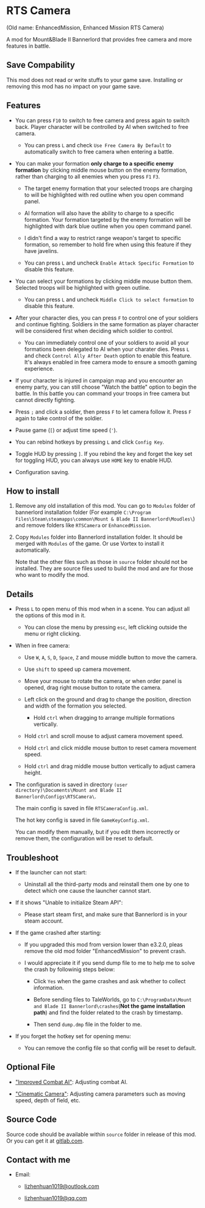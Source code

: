 # RTS Camera
(Old name: EnhancedMission, Enhanced Mission RTS Camera)

A mod for Mount&Blade II Bannerlord that provides free camera and more features in battle.

## Save Compability
This mod does not read or write stuffs to your game save. Installing or removing this mod has no impact on your game save.

## Features

- You can press `F10` to switch to free camera and press again to switch back. Player character will be controlled by AI when switched to free camera.

  - You can press `L` and check `Use Free Camera By Default` to automatically switch to free camera when entering a battle.

- You can make your formation **only charge to a specific enemy formation** by clicking middle mouse button on the enemy formation, rather than charging to all enemies when you press `F1` `F3`.

  - The target enemy formation that your selected troops are charging to will be highlighted with red outline when you open command panel.

  - AI formation will also have the ability to charge to a specific formation. Your formation targeted by the enemy formation will be highlighted with dark blue outline when you open command panel.

  - I didn't find a way to restrict range weapon's target to specific formation, so remember to hold fire when using this feature if they have javelins.

  - You can press `L` and uncheck `Enable Attack Specific Formation` to disable this feature.

- You can select your formations by clicking middle mouse button them. Selected troops will be highlighted with green outline.

  - You can press `L` and uncheck `Middle Click to select formation` to disable this feature.

- After your character dies, you can press `F` to control one of your soldiers and continue fighting. Soldiers in the same formation as player character will be considered first when deciding which soldier to control.

  - You can immediately control one of your soldiers to avoid all your formations been delegated to AI when your charater dies. Press `L` and check `Control Ally After Death` option to enable this feature. It's always enabled in free camera mode to ensure a smooth gaming experience.

- If your character is injured in campaign map and you encounter an enemy party, you can still choose "Watch the battle" option to begin the battle. In this battle you can command your troops in free camera but cannot directly fighting.

- Press `;` and click a soldier, then press `F` to let camera follow it. Press `F` again to take control of the soldier.

- Pause game (`[`) or adjust time speed (`'`).

- You can rebind hotkeys by pressing `L` and click `Config Key`.

- Toggle HUD by pressing `]`. If you rebind the key and forget the key set for toggling HUD, you can always use `HOME` key to enable HUD.

- Configuration saving.

## How to install
1. Remove any old installation of this mod. You can go to `Modules` folder of bannerlord installation folder (For example `C:\Program Files\Steam\steamapps\common\Mount & Blade II Bannerlord\Moudles\`) and remove folders like `RTSCamera` or `EnhancedMission`.

2. Copy `Modules` folder into Bannerlord installation folder. It should be merged with `Modules` of the game. Or use Vortex to install it automatically.

   Note that the other files such as those in `source` folder should not be installed. They are source files used to build the mod and are for those who want to modify the mod.

## Details

- Press `L` to open menu of this mod when in a scene. You can adjust all the options of this mod in it.

  - You can close the menu by pressing `esc`, left clicking outside the menu or right clicking.

- When in free camera:

  - Use `W`, `A`, `S`, `D`, `Space`, `Z` and mouse middle button to move the camera.

  - Use `shift` to speed up camera movement.

  - Move your mouse to rotate the camera, or when order panel is opened, drag right mouse button to rotate the camera.

  - Left click on the ground and drag to change the position, direction and width of the formation you selected.

    - Hold `ctrl` when dragging to arrange multiple formations vertically.

  - Hold `ctrl` and scroll mouse to adjust camera movement speed.

  - Hold `ctrl` and click middle mouse button to reset camera movement speed.

  - Hold `ctrl` and drag middle mouse button vertically to adjust camera height.
   
- The configuration is saved in directory `(user directory)\Documents\Mount and Blade II Bannerlord\Configs\RTSCamera\`.

  The main config is saved in file `RTSCameraConfig.xml`.

  The hot key config is saved in file `GameKeyConfig.xml`.

  You can modify them manually, but if you edit them incorrectly or remove them, the configuration will be reset to default.

## Troubleshoot
- If the launcher can not start:

  - Uninstall all the third-party mods and reinstall them one by one to detect which one cause the launcher cannot start.

- If it shows "Unable to initialize Steam API":

  - Please start steam first, and make sure that Bannerlord is in your steam account.

- If the game crashed after starting:

  - If you upgraded this mod from version lower than e3.2.0, pleas remove the old mod folder "EnhancedMission" to prevent crash.
  
  - I would appreciate it if you send dump file to me to help me to solve the crash by followinig steps below:

    - Click `Yes` when the game crashes and ask whether to collect information.

    - Before sending files to TaleWorlds, go to `C:\ProgramData\Mount and Blade II Bannerlord\crashes`(**Not the game installation path**) and find the folder related to the crash by timestamp.

    - Then send `dump.dmp` file in the folder to me.

- If you forget the hotkey set for opening menu:

  - You can remove the config file so that config will be reset to default.

## Optional File
- ["Improved Combat AI"](https://www.nexusmods.com/mountandblade2bannerlord/mods/449/): Adjusting combat AI.

- ["Cinematic Camera"](https://www.nexusmods.com/mountandblade2bannerlord/mods/1627): Adjusting camera parameters such as moving speed, depth of field, etc.

## Source Code

Source code should be available within `source` folder in release of this mod. Or you can get it at [gitlab.com](https://gitlab.com/lzh_mb_mod/rts-camera).

## Contact with me
- Email:

  - lizhenhuan1019@outlook.com

  - lizhenhuan1019@qq.com
